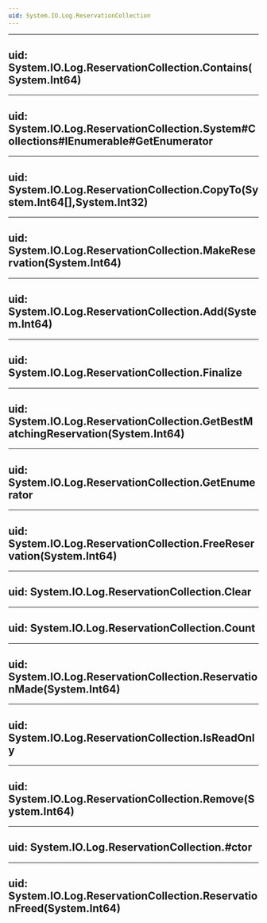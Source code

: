 ```yaml
---
uid: System.IO.Log.ReservationCollection
---
```


---
uid: System.IO.Log.ReservationCollection.Contains(System.Int64)
---

---
uid: System.IO.Log.ReservationCollection.System#Collections#IEnumerable#GetEnumerator
---

---
uid: System.IO.Log.ReservationCollection.CopyTo(System.Int64[],System.Int32)
---

---
uid: System.IO.Log.ReservationCollection.MakeReservation(System.Int64)
---

---
uid: System.IO.Log.ReservationCollection.Add(System.Int64)
---

---
uid: System.IO.Log.ReservationCollection.Finalize
---

---
uid: System.IO.Log.ReservationCollection.GetBestMatchingReservation(System.Int64)
---

---
uid: System.IO.Log.ReservationCollection.GetEnumerator
---

---
uid: System.IO.Log.ReservationCollection.FreeReservation(System.Int64)
---

---
uid: System.IO.Log.ReservationCollection.Clear
---

---
uid: System.IO.Log.ReservationCollection.Count
---

---
uid: System.IO.Log.ReservationCollection.ReservationMade(System.Int64)
---

---
uid: System.IO.Log.ReservationCollection.IsReadOnly
---

---
uid: System.IO.Log.ReservationCollection.Remove(System.Int64)
---

---
uid: System.IO.Log.ReservationCollection.#ctor
---

---
uid: System.IO.Log.ReservationCollection.ReservationFreed(System.Int64)
---
